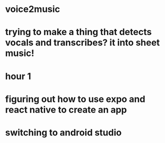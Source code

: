 # voice2music
# trying to make a thing that detects vocals and transcribes? it into sheet music!


# hour 1
  # figuring out how to use expo and react native to create an app
  # switching to android studio

